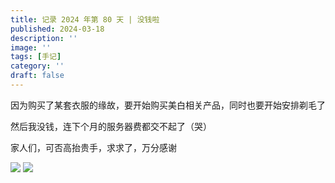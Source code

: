 ```yaml
---
title: 记录 2024 年第 80 天 | 没钱啦
published: 2024-03-18
description: ''
image: ''
tags: [手记]
category: ''
draft: false 
---
```

因为购买了某套衣服的缘故，要开始购买美白相关产品，同时也要开始安排剃毛了

然后我没钱，连下个月的服务器费都交不起了（哭）

家人们，可否高抬贵手，求求了，万分感谢

![](https://server.akio.top/api/v2/objects/icon/zorjxhkblyw64z43rz.jpg)
![](https://server.akio.top/api/v2/objects/icon/i4hutnaefiwi7gcjat.png)
